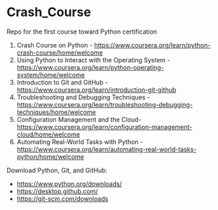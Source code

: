 # Crash_Course
Repo for the first course toward Python certification

1. Crash Course on Python - https://www.coursera.org/learn/python-crash-course/home/welcome
2. Using Python to Interact with the Operating System - https://www.coursera.org/learn/python-operating-system/home/welcome
3. Introduction to Git and GitHub - https://www.coursera.org/learn/introduction-git-github
4. Troubleshooting and Debugging Techniques - https://www.coursera.org/learn/troubleshooting-debugging-techniques/home/welcome
5. Configuration Management and the Cloud- https://www.coursera.org/learn/configuration-management-cloud/home/welcome
6. Automating Real-World Tasks with Python - https://www.coursera.org/learn/automating-real-world-tasks-python/home/welcome

Download Python, Git, and GitHub:

- https://www.python.org/downloads/
- https://desktop.github.com/
- https://git-scm.com/downloads
